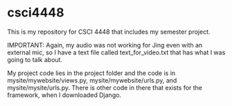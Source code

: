 # csci4448

This is my repository for CSCI 4448 that includes my semester project.

IMPORTANT: Again, my audio was not working for Jing even with an external mic, so I have a text file called text\_for\_video.txt that has what I was going to talk about.

My project code lies in the project folder and the code is in mysite/mywebsite/views.py, mysite/mywebsite/urls.py, and mysite/mysite/urls.py.
There is other code in there that exists for the framework, when I downloaded Django.
